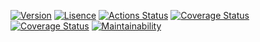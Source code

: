 [![Version](https://img.shields.io/packagist/v/projek-xyz/template?style=flat-square)](https://packagist.org/packages/projek-xyz/template)
[![Lisence](https://img.shields.io/github/license/projek-xyz/php-lib-template?style=flat-square)](https://github.com/projek-xyz/php-lib-template/blob/main/LICENSE)
[![Actions Status](https://img.shields.io/github/actions/workflow/status/projek-xyz/php-lib-template/test.yml?branch=main&style=flat-square)](https://github.com/projek-xyz/php-lib-template/actions)
[![Coverage Status](https://img.shields.io/coveralls/github/projek-xyz/php-lib-template/main?style=flat-square&logo=coveralls)](https://coveralls.io/github/projek-xyz/php-lib-template)
[![Coverage Status](https://img.shields.io/codeclimate/coverage/projek-xyz/template?style=flat-square&logo=code-climate)](https://codeclimate.com/github/projek-xyz/template)
[![Maintainability](https://img.shields.io/codeclimate/maintainability/projek-xyz/template?style=flat-square&logo=code-climate)](https://codeclimate.com/github/projek-xyz/template/maintainability)
